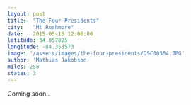 ```yaml
---
layout: post
title:  "The Four Presidents"
city:   "Mt Rushmore"
date:   2015-05-16 12:00:00
latitude: 34.857025
longitude: -84.353573
image: '/assets/images/the-four-presidents/DSC00364.JPG'
author: 'Mathias Jakobsen'
miles: 250
states: 3
---
```


Coming soon..